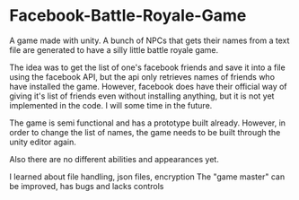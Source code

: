 # Facebook-Battle-Royale-Game

A game made with unity. A bunch of NPCs that gets their names from a text file are generated to have a silly little battle royale game.

The idea was to get the list of one's facebook friends and save it into a file using the facebook API, but the api only retrieves names of friends who have installed the game. However, facebook does have their official way of giving it's list of friends even without installing anything, but it is not yet implemented in the code. I will some time in the future.

The game is semi functional and has a prototype built already. However, in order to change the list of names, the game needs to be built through the unity editor again.

Also there are no different abilities and appearances yet.


I learned about file handling, json files, encryption
The "game master" can be improved, has bugs and lacks controls
